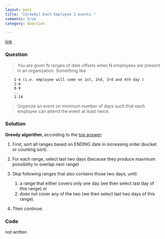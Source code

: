 ```yaml
---
layout: post
title: "[Greedy] Each Employee 2 events "
comments: true
category: Question

---
```


[link](http://www.careercup.com/question?id=7894677)

### Question 

> You are given N ranges of date offsets when N employees are present in an organization. Something like 

        1-4 (i.e. employee will come on 1st, 2nd, 3rd and 4th day ) 
        2-6 
        8-9 
        .. 
        1-14 

> Organize an event on minimum number of days such that each employee can attend the event at least twice.

### Solution

__Greedy algorithm__, according to the [top answer](http://www.careercup.com/question?id=7894677): 

1. First, sort all ranges based on ENDING date in increasing order (bucket or counting sort). 

1. For each range, select last two days (because they produce maximum possibility to overlap next range) 

1. Skip following ranges that also contains those two days, until:

    1. a range that either covers only one day (we then select last day of this range) or 
    1. does not cover any of the two (we then select last two days of this range). 

1. Then continue.

### Code

not written
